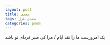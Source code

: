 ```yaml
---
layout: post
title: سعدی
tags: سعدی غزل
categories: poem
---
```


یک امروزست ما را نقد ایام / مرا کی صبر فردای تو باشد
